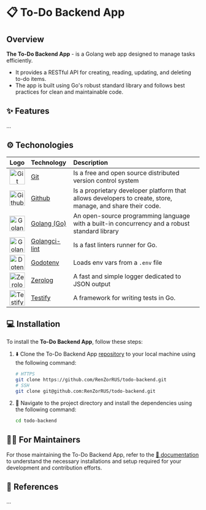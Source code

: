 # 📋 To-Do Backend App

## Overview

**The To-Do Backend App** - is a Golang web app designed to manage tasks efficiently.

- It provides a RESTful API for creating, reading, updating, and deleting to-do items.
- The app is built using Go's robust standard library and follows best practices for clean and maintainable code.

## ✨ Features

...

## ⚙️ Techonologies

| Logo | Technology | Description |
| :-: | :-- | :-- |
| <img src="https://avatars.githubusercontent.com/u/18133?s=280&v=4" alt="Git Logo" width="40"> | [Git](https://git-scm.com) | Is a free and open source distributed version control system |
| <img src="https://upload.wikimedia.org/wikipedia/commons/thumb/c/c2/GitHub_Invertocat_Logo.svg/250px-GitHub_Invertocat_Logo.svg.png" alt="Github Logo" width="40"> | [Github](https://github.com) | Is a proprietary developer platform that allows developers to create, store, manage, and share their code. |
| <img src="https://go.dev/blog/go-brand/Go-Logo/PNG/Go-Logo_Blue.png" alt="Golang Logo" width="40"> | [Golang (Go)](https://go.dev) | An open-source programming language with a built-in concurrency and a robust standard library |
| <img src="https://golangci-lint.run/logo.png" alt="Golang CI Logo" width="40"> | [Golangci-lint](https://golangci-lint.run) | Is a fast linters runner for Go. |
| <img src="https://avatars.githubusercontent.com/u/4092?s=48&v=4" alt="Dotenv Logo" width="40"> | [Godotenv](https://github.com/joho/godotenv) | Loads env vars from a `.env` file |
| <img src="https://avatars.githubusercontent.com/u/68232?s=48&v=4" alt="Zerolog logo" width="40"> | [Zerolog](https://github.com/rs/zerolog) | A fast and simple logger dedicated to JSON output |
| <img src="https://avatars.githubusercontent.com/u/1841476?s=48&v=4" alt="Testify logo" width="40"> | [Testify](https://github.com/stretchr/testify) | A framework for writing tests in Go. |

## 💻 Installation

To install the **To-Do Backend App**, follow these steps:

1. ⬇️ Clone the To-Do Backend App [repository](https://github.com/RenZorRUS/todo-backend) to your local machine using the following command:

    ```bash
    # HTTPS
    git clone https://github.com/RenZorRUS/todo-backend.git
    # SSH
    git clone git@github.com:RenZorRUS/todo-backend.git
    ```

2. 🧭 Navigate to the project directory and install the dependencies using the following command:

    ```bash
    cd todo-backend
    ```

## 🧑‍💻 For Maintainers

For those maintaining the To-Do Backend App, refer to the [📃 documentation](/docs/for-maintainers.md) to understand the necessary installations and setup required for your development and contribution efforts.

## 🔗 References

...
